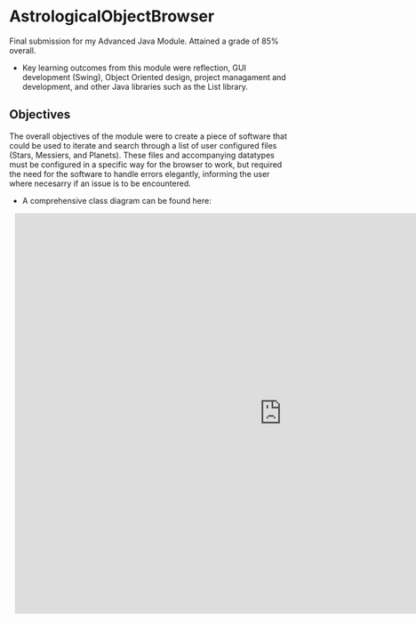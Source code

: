 # AstrologicalObjectBrowser
Final submission for my Advanced Java Module. Attained a grade of 85% overall.

- Key learning outcomes from this module were reflection, GUI development (Swing), Object Oriented design, project managament and development, and other Java libraries such as the List library.

## Objectives
The overall objectives of the module were to create a piece of software that could be used to iterate and search through a list of user configured files (Stars, Messiers, and Planets). These files and accompanying datatypes must be configured in a specific way for the browser to work, but required the need for the software to handle errors elegantly, informing the user where necesarry if an issue is to be encountered. 

- A comprehensive class diagram can be found here: 

<div style="width: 960px; height: 720px; margin: 10px; position: relative;"><iframe allowfullscreen frameborder="0" style="width:960px; height:720px" src="https://lucid.app/documents/embeddedchart/3ea6d3f9-2e20-46b2-af27-4fddbe9cb01f" id="ptKRu7PkgH2h"></iframe></div>

